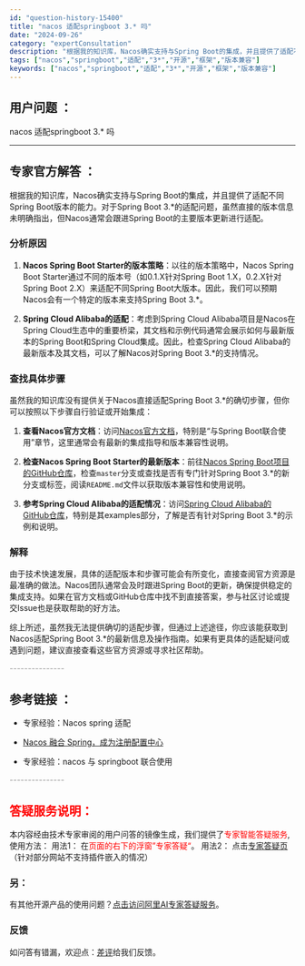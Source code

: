 ```yaml
---
id: "question-history-15400"
title: "nacos 适配springboot 3.* 吗"
date: "2024-09-26"
category: "expertConsultation"
description: "根据我的知识库，Nacos确实支持与Spring Boot的集成，并且提供了适配不同Spring Boot版本的能力。对于Spring Boot 3.*的适配问题，虽然直接的版本信息未明确指出，但Nacos通常会跟进Spring Boot的主要版本更新进行适配。### 分析原因1. **Nacos "
tags: ["nacos","springboot","适配","3*","开源","框架","版本兼容"]
keywords: ["nacos","springboot","适配","3*","开源","框架","版本兼容"]
---
```


## 用户问题 ： 
 nacos 适配springboot 3.* 吗  

---------------
## 专家官方解答 ：

根据我的知识库，Nacos确实支持与Spring Boot的集成，并且提供了适配不同Spring Boot版本的能力。对于Spring Boot 3.*的适配问题，虽然直接的版本信息未明确指出，但Nacos通常会跟进Spring Boot的主要版本更新进行适配。

### 分析原因
1. **Nacos Spring Boot Starter的版本策略**：以往的版本策略中，Nacos Spring Boot Starter通过不同的版本号（如0.1.X针对Spring Boot 1.X，0.2.X针对Spring Boot 2.X）来适配不同Spring Boot大版本。因此，我们可以预期Nacos会有一个特定的版本来支持Spring Boot 3.*。
   
2. **Spring Cloud Alibaba的适配**：考虑到Spring Cloud Alibaba项目是Nacos在Spring Cloud生态中的重要桥梁，其文档和示例代码通常会展示如何与最新版本的Spring Boot和Spring Cloud集成。因此，检查Spring Cloud Alibaba的最新版本及其文档，可以了解Nacos对Spring Boot 3.*的支持情况。

### 查找具体步骤
虽然我的知识库没有提供关于Nacos直接适配Spring Boot 3.*的确切步骤，但你可以按照以下步骤自行验证或开始集成：

1. **查看Nacos官方文档**：访问[Nacos官方文档](https://nacos.io/docs/latest/ecology/use-nacos-with-spring-boot/)，特别是“与Spring Boot联合使用”章节，这里通常会有最新的集成指导和版本兼容性说明。

2. **检查Nacos Spring Boot Starter的最新版本**：前往[Nacos Spring Boot项目的GitHub仓库](https://github.com/nacos-group/nacos-spring-boot-project)，检查`master`分支或查找是否有专门针对Spring Boot 3.*的新分支或标签，阅读`README.md`文件以获取版本兼容性和使用说明。

3. **参考Spring Cloud Alibaba的适配情况**：访问[Spring Cloud Alibaba的GitHub仓库](https://github.com/alibaba/spring-cloud-alibaba)，特别是其examples部分，了解是否有针对Spring Boot 3.*的示例和说明。

### 解释
由于技术快速发展，具体的适配版本和步骤可能会有所变化，直接查阅官方资源是最准确的做法。Nacos团队通常会及时跟进Spring Boot的更新，确保提供稳定的集成支持。如果在官方文档或GitHub仓库中找不到直接答案，参与社区讨论或提交Issue也是获取帮助的好方法。

综上所述，虽然我无法提供确切的适配步骤，但通过上述途径，你应该能获取到Nacos适配Spring Boot 3.*的最新信息及操作指南。如果有更具体的适配疑问或遇到问题，建议直接查看这些官方资源或寻求社区帮助。


<font color="#949494">---------------</font> 


## 参考链接 ：

* 专家经验：Nacos spring 适配 
 
 * [Nacos 融合 Spring，成为注册配置中心](https://nacos.io/docs/latest/ecology/use-nacos-with-spring)
 
 * 专家经验：nacos 与 springboot 联合使用 


 <font color="#949494">---------------</font> 
 


## <font color="#FF0000">答疑服务说明：</font> 

本内容经由技术专家审阅的用户问答的镜像生成，我们提供了<font color="#FF0000">专家智能答疑服务</font>,使用方法：
用法1： 在<font color="#FF0000">页面的右下的浮窗”专家答疑“</font>。
用法2： 点击[专家答疑页](https://answer.opensource.alibaba.com/docs/intro)（针对部分网站不支持插件嵌入的情况）
### 另：


有其他开源产品的使用问题？[点击访问阿里AI专家答疑服务](https://answer.opensource.alibaba.com/docs/intro)。
### 反馈
如问答有错漏，欢迎点：[差评](https://ai.nacos.io/user/feedbackByEnhancerGradePOJOID?enhancerGradePOJOId=15477)给我们反馈。
